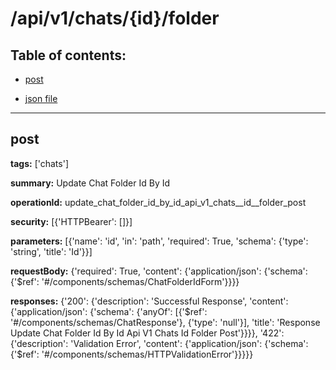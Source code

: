 # /api/v1/chats/{id}/folder

## Table of contents:
- [post](#post)

- [json file](./_api_v1_chats_{id}_folder.json)

---
<a name="post"></a>
## post

**tags:** ['chats']

**summary:** Update Chat Folder Id By Id

**operationId:** update_chat_folder_id_by_id_api_v1_chats__id__folder_post

**security:** [{'HTTPBearer': []}]

**parameters:** [{'name': 'id', 'in': 'path', 'required': True, 'schema': {'type': 'string', 'title': 'Id'}}]

**requestBody:** {'required': True, 'content': {'application/json': {'schema': {'$ref': '#/components/schemas/ChatFolderIdForm'}}}}

**responses:** {'200': {'description': 'Successful Response', 'content': {'application/json': {'schema': {'anyOf': [{'$ref': '#/components/schemas/ChatResponse'}, {'type': 'null'}], 'title': 'Response Update Chat Folder Id By Id Api V1 Chats  Id  Folder Post'}}}}, '422': {'description': 'Validation Error', 'content': {'application/json': {'schema': {'$ref': '#/components/schemas/HTTPValidationError'}}}}}

